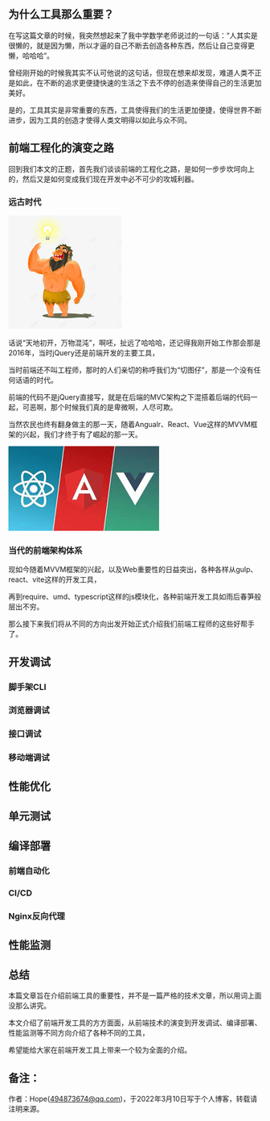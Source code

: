 ## 为什么工具那么重要？
在写这篇文章的时候，我突然想起来了我中学数学老师说过的一句话：“人其实是很懒的，就是因为懒，所以才逼的自己不断去创造各种东西，然后让自己变得更懒，哈哈哈”。  

曾经刚开始的时候我其实不认可他说的这句话，但现在想来却发现，难道人类不正是如此，在不断的追求更便捷快速的生活之下去不停的创造来使得自己的生活更加美好。  

是的，工具其实是非常重要的东西，工具使得我们的生活更加便捷，使得世界不断进步，因为工具的创造才使得人类文明得以如此与众不同。

## 前端工程化的演变之路

回到我们本文的正题，首先我们谈谈前端的工程化之路，是如何一步步坎坷向上的，然后又是如何变成我们现在开发中必不可少的攻城利器。 

### 远古时代

<img src="https://github.com/Panda-Hope/panda-hope.github.io/blob/master/static/images.jpeg" />

话说“天地初开，万物混沌”，啊呸，扯远了哈哈哈，还记得我刚开始工作那会那是2016年，当时jQuery还是前端开发的主要工具，  

当时前端还不叫工程师，那时的人们亲切的称呼我们为“切图仔”，那是一个没有任何话语的时代。  

前端的代码不是jQuery直接写，就是在后端的MVC架构之下混搭着后端的代码一起，可恶啊，那个时候我们真的是卑微啊，人尽可欺。  

当然农民也终有翻身做主的那一天，随着Angualr、React、Vue这样的MVVM框架的兴起，我们才终于有了崛起的那一天。

<img src="https://github.com/Panda-Hope/panda-hope.github.io/blob/master/static/vue-angular.jpeg" />


### 当代的前端架构体系

现如今随着MVVM框架的兴起，以及Web重要性的日益突出，各种各样从gulp、react、vite这样的开发工具，  

再到require、umd、typescript这样的js模块化，各种前端开发工具如雨后春笋般层出不穷。





那么接下来我们将从不同的方向出发开始正式介绍我们前端工程师的这些好帮手了。

## 开发调试

### 脚手架CLI

### 浏览器调试

### 

### 接口调试

### 移动端调试

## 性能优化

## 单元测试

## 编译部署

### 前端自动化

### CI/CD

### Nginx反向代理

## 性能监测


## 总结

本篇文章旨在介绍前端工具的重要性，并不是一篇严格的技术文章，所以用词上面没那么讲究。  

本文介绍了前端开发工具的方方面面，从前端技术的演变到开发调试、编译部署、性能监测等不同方向介绍了各种不同的工具，  

希望能给大家在前端开发工具上带来一个较为全面的介绍。

## 备注：
作者：Hope(494873674@qq.com)，于2022年3月10日写于个人博客，转载请注明来源。
